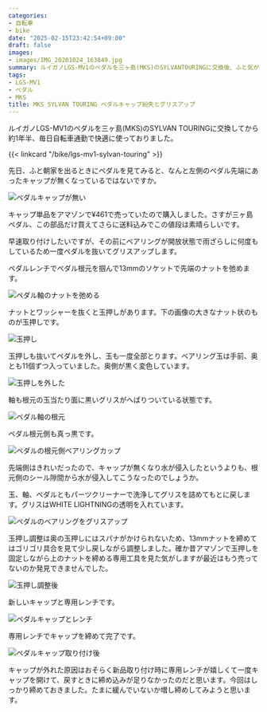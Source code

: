 ```yaml
---
categories:
- 自転車
- bike
date: "2025-02-15T23:42:54+09:00"
draft: false
images: 
- images/IMG_20201024_163849.jpg
summary: ルイガノLGS-MV1のペダルを三ヶ島(MKS)のSYLVANTOURINGに交換後、ふと気がつくとペダルキャップが無くなっていました。ベアリングをグリスアップし、新品のキャップを取付けました。
tags:
- LGS-MV1
- ペダル
- MKS
title: MKS SYLVAN TOURING ペダルキャップ紛失とグリスアップ
---
```


ルイガノLGS-MV1のペダルを三ヶ島(MKS)のSYLVAN
TOURINGに交換してから約1年半、毎日自転車通勤で快適に使っておりました。

{{< linkcard "/bike/lgs-mv1-sylvan-touring" >}}

先日、ふと朝家を出るときにペダルを見てみると、なんと左側のペダル先端にあったキャップが無くなっているではないですか。

![ペダルキャップが無い](./images/IMG_20201024_154619.jpg)

キャップ単品をアマゾンで¥461で売っていたので購入しました。さすが三ヶ島ペダル、この部品だけ買えてさらに送料込みでこの値段は素晴らしいです。

早速取り付けしたいですが、その前にベアリングが開放状態で雨ざらしに何度もしているため一度ペダルを抜いてグリスアップします。

ペダルレンチでペダル根元を掴んで13mmのソケットで先端のナットを弛めます。

![ペダル軸のナットを弛める](./images/IMG_20201024_154656.jpg)

ナットとワッシャーを抜くと玉押しがあります。下の画像の大きなナット状のものが玉押しです。

![玉押し](./images/IMG_20201024_154755.jpg)

玉押しも抜いてペダルを外し、玉も一度全部とります。ベアリング玉は手前、奥とも11個ずつ入っていました。奥側が黒く変色しています。

![玉押しを外した](./images/IMG_20201024_155248.jpg)

軸も根元の玉当たり面に黒いグリスがへばりついている状態です。

![ペダル軸の根元](./images/IMG_20201024_155253.jpg)

ペダル根元側も真っ黒です。

![ペダルの根元側ベアリングカップ](./images/IMG_20201024_155331.jpg)

先端側はきれいだったので、キャップが無くなり水が侵入したというよりも、根元側のシール隙間から水が侵入してこうなったのでしょうか。

玉、軸、ペダルともパーツクリーナーで洗浄してグリスを詰めてもとに戻します。グリスはWHITE
LIGHTNINGの透明を入れています。

![ペダルのベアリングをグリスアップ](./images/IMG_20201024_160655.jpg)

玉押し調整は奥の玉押しにはスパナがかけられないため、13mmナットを締めてはゴリゴリ具合を見て少し戻しながら調整しました。確か昔アマゾンで玉押しを固定しながら上のナットを締める専用工具を見た気がしますが最近はもう売ってないのか発見できませんでした。

![玉押し調整後](./images/IMG_20201024_160903.jpg)

新しいキャップと専用レンチです。

![ペダルキャップとレンチ](./images/IMG_20201024_161004.jpg)

専用レンチでキャップを締めて完了です。

![ペダルキャップ取り付け後](./images/IMG_20201024_163849.jpg)

キャップが外れた原因はおそらく新品取り付け時に専用レンチが嬉しくて一度キャップを開けて、戻すときに締め込みが足りなかったのだと思います。今回はしっかり締めておきました。たまに緩んでいないか増し締めしてみようと思います。
